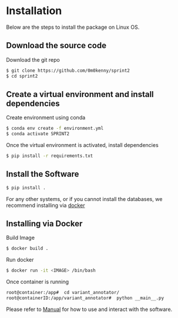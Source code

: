 # Installation

Below are the steps to install the package on Linux OS.

## Download the source code

Download the git repo
```bash
$ git clone https://github.com/0m0kenny/sprint2
$ cd sprint2
```

## Create a virtual environment and install dependencies

Create environment using conda
```bash
$ conda env create -f environment.yml
$ conda activate SPRINT2
```

Once the virtual environment is activated, install dependencies
```bash
$ pip install -r requirements.txt
```
## Install the Software
```bash
$ pip install .
```


For any other systems, or if you cannot install the databases, we recommend installing via [docker](https://github.com/0m0kenny/sprint2/blob/main/Dockerfile)

## Installing via Docker

Build Image
```bash
$ docker build .
```
Run docker
```bash
$ docker run -it <IMAGE> /bin/bash
```

Once container is running
```bash docker
root@container:/app#  cd variant_annotator/
root@containerID:/app/variant_annotator#  python __main__.py
```


Please refer to [Manual](https://github.com/0m0kenny/sprint2/blob/main/docs/MANUAL.md) for how to use and interact with the software.

